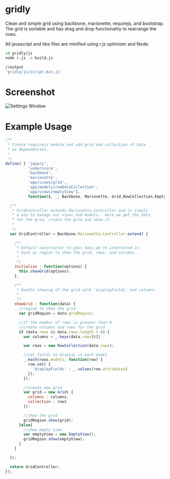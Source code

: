 gridly
==================================

Clean and simple grid using backbone, marionette, requirejs, and bootstrap.  The grid is sortable and has drag and drop functionality to rearrange the rows.

All javascript and hbs files are minified using r.js optimizer and Node:
```bash
cd gridly/js
node r.js -o build.js

//output
'gridly/js/script.min.js'
```

Screenshot
==========
![Settings Window](https://raw.github.com/julesbond007/gridly/master/docs/screenshots/gridly.png)

Example Usage
=============
```javascript
/**
 * Create requirejs module and add grid and collection of data
 * as dependencies.
 *
 */
define( [ 'jquery',
          'underscore',
          'backbone',
          'marionette',
          'app/views/grid',
          'app/models/rowDataCollection',
          'app/views/emptyView'],
          function($, _, Backbone, Marionette, Grid,RowCollection,EmptyView) {

  /**
   * GridController extends Marionette.Controller and is simply
   * a way to manage our views and models.  Here we get the data
   * for the grid, create the grid and show it.
   *
   */
  var GridController = Backbone.Marionette.Controller.extend( {

    /**
     * Default constructor to pass data we're interested in
     * Such as region to show the grid, rows, and columns
     *
     */
    initialize : function(options) {
      this.showGrid(options);
    },

    /**
     * Handle showing of the grid with 'displayFields' and columns
     *
     */
    showGrid : function(data) {
      //region to show the grid
      var gridRegion = data.gridRegion;

      //if the number of rows is greater than 0
      //create columns and rows for the grid
      if (data.rows && data.rows.length > 0) {
        var columns = _.keys(data.rows[0])

        var rows = new RowCollection(data.rows);

        //set fields to display in each model
        _.each(rows.models, function(row) {
          row.set( {
            'displayFields' : _.values(row.attributes)
          });
        });

        //create new grid
        var grid = new Grid( {
          columns : columns,
          collection : rows
        });

        //show the grid
        gridRegion.show(grid);
      }else{
        //show empty view
        var emptyView = new EmptyView();
        gridRegion.show(emptyView);
      }
    }

  });

  return GridController;
});
```
